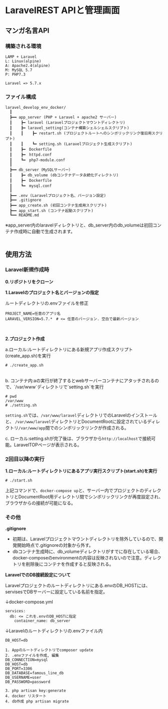 # LaravelREST APIと管理画面
## マンガ名言API
### 構築される環境
```
LAMP + Laravel
L: Linux(alpine)
A: Apache2.4(alpine)
M: MySQL 5.7
P: PHP7.3

Laravel => 5.7.x
```
### ファイル構成
```
laravel_develop_env_docker/
  ┃
  ┣━━ app_server (PHP + Laravel + apache2 サーバー)
  ┃    ┣━ laravel (Laravelプロジェクトマウントディレクトリ)
  ┃    ┣━ laravel_setting(コンテナ構築シェルシェルスクリプト)
  ┃    ┃    ┣━ restart.sh (プロジェクトルートへのシンボリックリンク復旧用スクリプト)
  ┃    ┃    ┗━ setting.sh (Laravelプロジェクト生成スクリプト)
  ┃    ┣━　Dockerfile
  ┃    ┣━　httpd.conf
  ┃    ┗━　php7-module.conf
  ┃
  ┣━━ db_server（MySQLサーバー）
  ┃    ┣━ db_volume (dbコンテナデータ永続化ディレクトリ)
  ┃    ┣━　Dockerfile
  ┃    ┗━　mysql.conf
  ┃
  ┣━━ .env (Laravelプロジェクト名、バージョン設定)
  ┣━━ .gitignore
  ┣━━ app_create.sh (初回コンテナ生成用スクリプト)
  ┣━━ app_start.sh (コンテナ起動スクリプト)
  ┗━━ README.md
```
※app_server内のlaravelディレクトリと、db_server内のdb_volumeは初回コンテナ作成時に自動で生成されます。
<br><br>

## 使用方法
### Laravel新規作成時
**0.リポジトリをクローン**

**1.Laravelのプロジェクト名とバージョンの指定**

ルートディレクトリの.envファイルを修正
```
PROJECT_NAME=任意のアプリ名
LARAVEL_VERSION=5.7.*　# <= 任意のバージョン. 空白で最新バージョン
```
<br>

**2.プロジェクト作成**

a.ローカル:ルートディレクトリにある新規アプリ作成スクリプト(create_app.sh)を実行
```
# ./create_app.sh
```
<br>
b. コンテナ内:aの実行が終了するとwebサーバーコンテナにアタッチされるので、`/var/www`ディレクトリで`setting.sh`を実行

```
# pwd
/var/www
# ./setting.sh
```
`setting.sh`では、`/var/www/laravel`ディレクトリでのLaravelのインストールと、
`/var/www/laravel`ディレクトリとDocumentRootに設定されているディレクトリ`/var/www/app`間でのシンボリックリンクが作成される。
<br>

c. ローカル:setting.shが完了後は、ブラウザから`http://localhost`で接続可能。LaravelTOPページが表示される。

### 2回目以降の実行

**1.ローカル:ルートディレクトリにあるアプリ実行スクリプト(start.sh)を実行**
```
# ./start.sh
```
上記コマンドで、`docker-compose up`と、サーバー内でプロジェクトのディレクトリとDocumentRoot用ディレクトリ間でシンボリックリンクが再度設定され、ブラウザからの接続が可能になる。
<br>

### その他
**.gitignore**
- 初期は、Laravelプロジェクトマウントディレクトリを除外しているので、開発開始時点で.gitignoreの対象から外す。
- dbコンテナ生成時に、db_volumeディレクトリがすでに存在している場合、docker-composeのenvironmentの内容は反映されないので注意。ディレクトリを削除後にコンテナを作成すると反映される。

**LaravelでのDB接続設定について**

Laravelプロジェクトのルートディレクトリにある.envのDB_HOSTには、servisesでDBサーバーに設定している名前を指定。

↓docker-compose.yml
```
services:
  db: <= これを.envのDB_HOSTに指定
    container_name: db_server
```
↓Laravelのルートディレクトリの.envファイル内
```
DB_HOST=db
```

```
1. Appのルートディレクトリでcomposer update
2. .envファイルを作成, 編集
DB_CONNECTION=mysql
DB_HOST=db
DB_PORT=3306
DB_DATABASE=famous_line_db
DB_USERNAME=user
DB_PASSWORD=password

3. php artisan key:generate
4. docker リスタート
4. db作成 php artisan migrate
```

